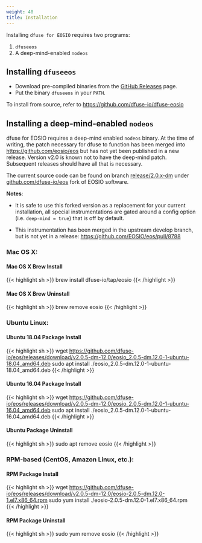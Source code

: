 ```yaml
---
weight: 40
title: Installation
---
```


Installing `dfuse for EOSIO` requires two programs:

1. `dfuseeos`
2. A deep-mind-enabled `nodeos`


## Installing `dfuseeos`

* Download pre-compiled binaries from the [GitHub Releases](https://github.com/dfuse-io/dfuse-eosio/releases) page.
* Put the binary `dfuseeos` in your `PATH`.

To install from source, refer to https://github.com/dfuse-io/dfuse-eosio


## Installing a deep-mind-enabled `nodeos`

dfuse for EOSIO requires a deep-mind enabled `nodeos` binary. At the time of writing, the patch necessary for dfuse to function has been merged into https://github.com/eosio/eos but has not yet been published in a new release. Version v2.0 is known not to have the deep-mind patch. Subsequent releases should have all that is necessary.

The current source code can be found on branch [release/2.0.x-dm](https://github.com/dfuse-io/eos/tree/release/2.0.x-dm)
under [github.com/dfuse-io/eos](https://github.com/dfuse-io/eos) fork of EOSIO software.

**Notes**:

* It is safe to use this forked version as a replacement for your current installation, all
  special instrumentations are gated around a config option (i.e. `deep-mind = true`) that is off by
  default.

* This instrumentation has been merged in the upstream develop branch,
  but is not yet in a release: https://github.com/EOSIO/eos/pull/8788

### Mac OS X:

#### Mac OS X Brew Install

{{< highlight sh >}}
brew install dfuse-io/tap/eosio
{{< /highlight >}}

#### Mac OS X Brew Uninstall

{{< highlight sh >}}
brew remove eosio
{{< /highlight >}}

### Ubuntu Linux:

#### Ubuntu 18.04 Package Install

{{< highlight sh >}}
wget https://github.com/dfuse-io/eos/releases/download/v2.0.5-dm-12.0/eosio_2.0.5-dm.12.0-1-ubuntu-18.04_amd64.deb
sudo apt install ./eosio_2.0.5-dm.12.0-1-ubuntu-18.04_amd64.deb
{{< /highlight >}}

#### Ubuntu 16.04 Package Install

{{< highlight sh >}}
wget https://github.com/dfuse-io/eos/releases/download/v2.0.5-dm-12.0/eosio_2.0.5-dm.12.0-1-ubuntu-16.04_amd64.deb
sudo apt install ./eosio_2.0.5-dm.12.0-1-ubuntu-16.04_amd64.deb
{{< /highlight >}}

#### Ubuntu Package Uninstall

{{< highlight sh >}}
sudo apt remove eosio
{{< /highlight >}}

### RPM-based (CentOS, Amazon Linux, etc.):

#### RPM Package Install

{{< highlight sh >}}
wget https://github.com/dfuse-io/eos/releases/download/v2.0.5-dm-12.0/eosio-2.0.5-dm.12.0-1.el7.x86_64.rpm
sudo yum install ./eosio-2.0.5-dm.12.0-1.el7.x86_64.rpm
{{< /highlight >}}

#### RPM Package Uninstall

{{< highlight sh >}}
sudo yum remove eosio
{{< /highlight >}}
